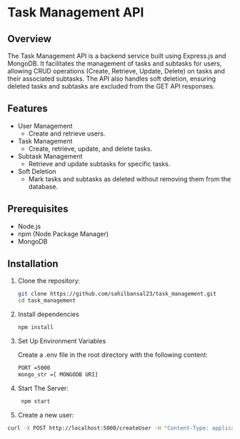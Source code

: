 # Task Management API

## Overview

The Task Management API is a backend service built using Express.js and MongoDB. It facilitates the management of tasks and subtasks for users, allowing CRUD operations (Create, Retrieve, Update, Delete) on tasks and their associated subtasks. The API also handles soft deletion, ensuring deleted tasks and subtasks are excluded from the GET API responses.

## Features

- User Management
  - Create and retrieve users.
- Task Management
  - Create, retrieve, update, and delete tasks.
- Subtask Management
  - Retrieve and update subtasks for specific tasks.
- Soft Deletion
  - Mark tasks and subtasks as deleted without removing them from the database.

## Prerequisites

- Node.js
- npm (Node Package Manager)
- MongoDB

## Installation

1. Clone the repository:

   ```bash
   git clone https://github.com/sahilbansal23/task_management.git
   cd task_management

2. Install dependencies

   ```bash
   npm install

   
3. Set Up Environment Variables

   Create a .env file in the root directory with the following content:
   ```bash
   PORT =5000
   mongo_str =[ MONGODB URI]

4. Start The Server:

   ```bash
    npm start
5. Create a new user:

  ```bash
  curl -X POST http://localhost:5000/createUser -H "Content-Type: application/json" -d '{"name":"Sahil Bansal","email":"bansal2210sahil@gmail.com"}' 
